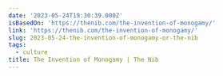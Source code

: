 ```yaml
---
date: '2023-05-24T19:30:39.000Z'
isBasedOn: 'https://thenib.com/the-invention-of-monogamy/'
link: 'https://thenib.com/the-invention-of-monogamy/'
slug: 2023-05-24-the-invention-of-monogamy-or-the-nib
tags:
  - culture
title: The Invention of Monogamy | The Nib
---
```


